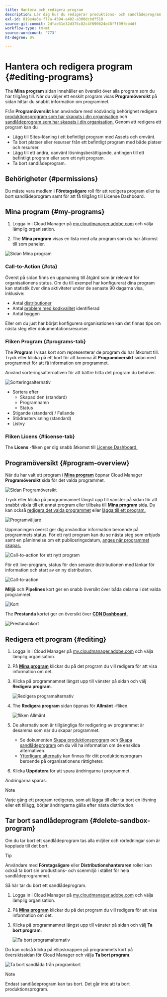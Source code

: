 ```yaml
---
title: Hantera och redigera program
description: Lär dig hur du redigerar produktions- och sandlådeprogram för att justera deras alternativ efter att du har skapat dem.
exl-id: 819e4a6e-f77a-4594-a402-a300dcbdf510
source-git-commit: 2dfae31e32d375c82c4f690624e48f7f09feb4df
workflow-type: tm+mt
source-wordcount: '773'
ht-degree: 0%

---
```



# Hantera och redigera program {#editing-programs}

The **Mina program** sidan innehåller en översikt över alla program som du har tillgång till. När du väljer ett enskilt program visas **Programöversikt** på sidan hittar du snabbt information om programmet.

Från **Programöversikt** kan användare med nödvändig behörighet redigera [produktionsprogram som har skapats i din organisation](creating-production-programs.md) och [sandlådeprogram som har skapats i din organisation.](creating-sandbox-programs.md) Genom att redigera ett program kan du

* Lägg till Sites-lösning i ett befintligt program med Assets och omvänt.
* Ta bort platser eller resurser från ett befintligt program med både platser och resurser.
* Lägg till ett andra, oanvänt lösningsberättigande, antingen till ett befintligt program eller som ett nytt program.
* Ta bort sandlådeprogram.

## Behörigheter {#permissions}

Du måste vara medlem i **Företagsägare** roll för att redigera program eller ta bort sandlådeprogram samt för att få tillgång till License Dashboard.

## Mina program {#my-programs}

1. Logga in i Cloud Manager på [my.cloudmanager.adobe.com](https://my.cloudmanager.adobe.com/) och välja lämplig organisation.

1. The **Mina program** visas en lista med alla program som du har åtkomst till som paneler.

![Sidan Mina program](/help/implementing/cloud-manager/assets/my-programs.png)

### Call-to-Action {#cta}

Överst på sidan finns en uppmaning till åtgärd som är relevant för organisationens status. Om du till exempel har konfigurerat dina program kan statistik över dina aktiviteter under de senaste 90 dagarna visa, inklusive:

* Antal [distributioner](/help/implementing/cloud-manager/deploy-code.md)
* Antal [problem med kodkvalitet](/help/implementing/cloud-manager/code-quality-testing.md) identifierad
* Antal byggen

Eller om du just har börjat konfigurera organisationen kan det finnas tips om nästa steg eller dokumentationsresurser.

### Fliken Program {#programs-tab}

The **Program** I visas kort som representerar de program du har åtkomst till. Tryck eller klicka på ett kort för att komma åt **Programöversikt** sidan med programmet för att få information om programmet.

Använd sorteringsalternativen för att bättre hitta det program du behöver.

![Sorteringsalternativ](/help/implementing/cloud-manager/assets/my-programs-sorting.png)

* Sortera efter
   * Skapad den (standard)
   * Programnamn
   * Status
* Stigande (standard) / Fallande
* Stödrastervisning (standard)
* Listvy

### Fliken Licens {#license-tab}

The **Licens** -fliken ger dig snabb åtkomst till [License Dashboard.](/help/implementing/cloud-manager/license-dashboard.md)

## Programöversikt {#program-overview}

När du har valt ett program i **[Mina program](#my-programs)** öppnar Cloud Manager **Programöversikt** sida för det valda programmet.

![Sidan Programöversikt](/help/implementing/cloud-manager/assets/program-overview.png)

Tryck eller klicka på programnamnet längst upp till vänster på sidan för att snabbt växla till ett annat program eller tillbaka till **[Mina program](#my-programs)** sida. Du kan också [redigera det valda programmet](#editing) eller [lägga till ett program.](/help/implementing/cloud-manager/getting-access-to-aem-in-cloud/creating-production-programs.md)

![Programväljare](/help/implementing/cloud-manager/assets/program-switcher.png)

Uppmaningen överst ger dig användbar information beroende på programmets status. För ett nytt program kan du se nästa steg som erbjuds samt en påminnelse om ett publiceringsdatum, [anges när programmet skapas.](/help/implementing/cloud-manager/getting-access-to-aem-in-cloud/editing-programs.md)

![Call-to-action för ett nytt program](/help/implementing/cloud-manager/assets/info-banner-new-program.png)

För ett live-program, status för den senaste distributionen med länkar för information och start av en ny distribution.

![Call-to-action](/help/implementing/cloud-manager/assets/info-banner.png)

**Miljö** och **Pipelines** kort ger en snabb översikt över båda delarna i det valda programmet.

![Kort](/help/implementing/cloud-manager/assets/environments-pipelines.png)

The **Prestanda** kortet ger en översikt över **[CDN Dashboard.](/help/implementing/cloud-manager/cdn-performance.md)**

![Prestandakort](/help/implementing/cloud-manager/assets/cdn-performance-dashboard.png)

## Redigera ett program {#editing}

1. Logga in i Cloud Manager på [my.cloudmanager.adobe.com](https://my.cloudmanager.adobe.com/) och välja lämplig organisation.

1. På **[Mina program](#my-programs)** klickar du på det program du vill redigera för att visa information om det.

1. Klicka på programnamnet längst upp till vänster på sidan och välj **Redigera program**.

   ![Redigera programalternativ](assets/edit-program-overview.png)

1. The **Redigera program** sidan öppnas för **Allmänt** -fliken.

   ![fliken Allmänt](assets/edit-program-prod1.png)

1. De alternativ som är tillgängliga för redigering av programmet är desamma som när du skapar programmet.
   * Se dokumenten [Skapa produktionsprogram](/help/implementing/cloud-manager/getting-access-to-aem-in-cloud/creating-production-programs.md) och [Skapa sandlådeprogram](/help/implementing/cloud-manager/getting-access-to-aem-in-cloud/creating-sandbox-programs.md) om du vill ha information om de enskilda alternativen.
   * [Ytterligare alternativ](/help/implementing/cloud-manager/getting-access-to-aem-in-cloud/creating-production-programs.md#options) kan finnas för ditt produktionsprogram beroende på organisationens rättigheter.

1. Klicka **Uppdatera** för att spara ändringarna i programmet.

Ändringarna sparas.

>[!NOTE]
>
>Varje gång ett program redigeras, som att lägga till eller ta bort en lösning eller ett tillägg, börjar ändringarna gälla efter nästa distribution.

## Tar bort sandlådeprogram {#delete-sandbox-program}

Om du tar bort ett sandlådeprogram tas alla miljöer och rörledningar som är kopplade till det bort.

>[!TIP]
>
>Användare med **Företagsägare** eller **Distributionshanteraren** roller kan också ta bort sin produktions- och scenmiljö i stället för hela sandlådeprogrammet.

Så här tar du bort ett sandlådeprogram.

1. Logga in i Cloud Manager på [my.cloudmanager.adobe.com](https://my.cloudmanager.adobe.com/) och välja lämplig organisation.

1. På **[Mina program](#my-programs)** klickar du på det program du vill redigera för att visa information om det.

1. Klicka på programnamnet längst upp till vänster på sidan och välj **Ta bort program**.

   ![Ta bort programalternativ](assets/delete-sandbox1.png)

Du kan också klicka på ellipsknappen på programmets kort på översiktssidan för Cloud Manager och välja **Ta bort program**.

![Ta bort sandlåda från programkort](assets/delete-sandbox2.png)

>[!NOTE]
>
>Endast sandlådeprogram kan tas bort. Det går inte att ta bort produktionsprogram.
